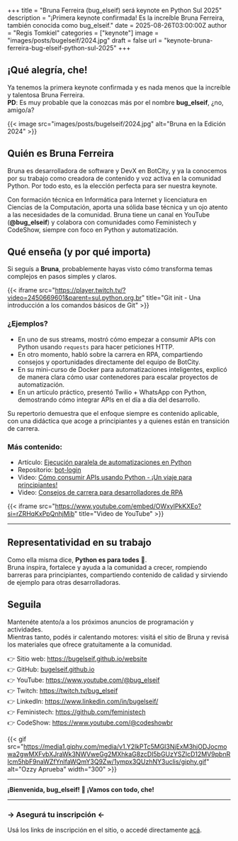 +++
title = "Bruna Ferreira (bug_elseif) será keynote en Python Sul 2025"
description = "¡Primera keynote confirmada! Es la increíble Bruna Ferreira, también conocida como bug_elseif."
date = 2025-08-26T03:00:00Z
author = "Regis Tomkiel"
categories = ["keynote"]
image = "images/posts/bugelseif/2024.jpg"
draft = false
url = "keynote-bruna-ferreira-bug-elseif-python-sul-2025"
+++

## ¡Qué alegría, che!

Ya tenemos la primera keynote confirmada y es nada menos que la increíble y talentosa Bruna Ferreira.  
**PD**: Es muy probable que la conozcas más por el nombre **bug_elseif**, ¿no, amigo/a?

{{< image src="images/posts/bugelseif/2024.jpg" alt="Bruna en la Edición 2024" >}}

## Quién es Bruna Ferreira

Bruna es desarrolladora de software y DevX en BotCity, y ya la conocemos por su trabajo como creadora de contenido y voz activa en la comunidad Python. Por todo esto, es la elección perfecta para ser nuestra keynote.

Con formación técnica en Informática para Internet y licenciatura en Ciencias de la Computación, aporta una sólida base técnica y un ojo atento a las necesidades de la comunidad. Bruna tiene un canal en YouTube (**@bug_elseif**) y colabora con comunidades como Feministech y CodeShow, siempre con foco en Python y automatización.

## Qué enseña (y por qué importa)

Si seguís a **Bruna**, probablemente hayas visto cómo transforma temas complejos en pasos simples y claros.  

{{< iframe src="https://player.twitch.tv/?video=2450669601&parent=sul.python.org.br" title="Git init - Una introducción a los comandos básicos de Git" >}}

### ¿Ejemplos?

-   En uno de sus streams, mostró cómo empezar a consumir APIs con Python usando `requests` para hacer peticiones HTTP.
-   En otro momento, habló sobre la carrera en RPA, compartiendo consejos y oportunidades directamente del equipo de BotCity.
-   En su mini-curso de Docker para automatizaciones inteligentes, explicó de manera clara cómo usar contenedores para escalar proyectos de automatización.
-   En un artículo práctico, presentó Twilio + WhatsApp con Python, demostrando cómo integrar APIs en el día a día del desarrollo.

Su repertorio demuestra que el enfoque siempre es contenido aplicable, con una didáctica que acoge a principiantes y a quienes están en transición de carrera.

### Más contenido:

-   Artículo: [Ejecución paralela de automatizaciones en Python](https://bugelseif.github.io/website/execucao-paralela-de-automacoes-em-python.html)
-   Repositorio: [bot-login](https://github.com/bugelseif/bot-login)
-   Video: [Cómo consumir APIs usando Python - ¡Un viaje para principiantes!](https://www.twitch.tv/videos/2363244652?t=0h0m1s&tt_content=twitch_logo&tt_medium=embed)
-   Video: [Consejos de carrera para desarrolladores de RPA](https://www.youtube.com/watch?v=r_n1ZAm__5g)

{{< iframe src="https://www.youtube.com/embed/OWxylPkKXEo?si=rZRHqKxPpQnhjMib" title="Video de YouTube" >}}

---

## Representatividad en su trabajo

Como ella misma dice, **Python es para todes** 🫶.  
Bruna inspira, fortalece y ayuda a la comunidad a crecer, rompiendo barreras para principiantes, compartiendo contenido de calidad y sirviendo de ejemplo para otras desarrolladoras.

## Seguila

Mantenéte atento/a a los próximos anuncios de programación y actividades.  
Mientras tanto, podés ir calentando motores: visitá el sitio de Bruna y revisá los materiales que ofrece gratuitamente a la comunidad.

👉 Sitio web: <https://bugelseif.github.io/website>  
👉 GitHub: [bugelseif.github.io](https://bugelseif.github.io)  
👉 YouTube: <https://www.youtube.com/@bug_elseif>  
👉 Twitch: <https://twitch.tv/bug_elseif>  
👉 LinkedIn: <https://www.linkedin.com/in/bugelseif/>  
👉 Feministech: <https://github.com/feministech>  
👉 CodeShow: <https://www.youtube.com/@codeshowbr> 

{{< gif src="https://media1.giphy.com/media/v1.Y2lkPTc5MGI3NjExM3hjODJocmowa2gwMXFvbXJraWk3NWVweGg2MXhkaG8zcDI5bGUzYSZlcD12MV9pbnRlcm5hbF9naWZfYnlfaWQmY3Q9Zw/1ympx3QUzhNY3uclis/giphy.gif" alt="Ozzy Aprueba" width="300" >}} 

---

**¡Bienvenida, bug_elseif! 💜 ¡Vamos con todo, che!**

---

### -> Asegurá tu inscripción &lt;-

Usá los links de inscripción en el sitio, o accedé directamente [acá](https://www.sympla.com.br/evento/python-sul-2025-porto-alegre/3092007?lang=es).
